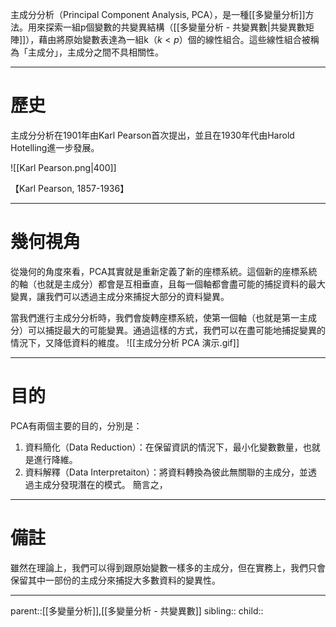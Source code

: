 主成分分析（Principal Component Analysis, PCA），是一種[[多變量分析]]方法。用來探索一組p個變數的共變異結構（[[多變量分析 - 共變異數|共變異數矩陣]]），藉由將原始變數表達為一組k（$k<p$）個的線性組合。這些線性組合被稱為「主成分」，主成分之間不具相關性。
- - -
# 歷史
主成分分析在1901年由Karl Pearson首次提出，並且在1930年代由Harold Hotelling進一步發展。

![[Karl Pearson.png|400]]

【Karl Pearson, 1857-1936】
- - -
# 幾何視角
從幾何的角度來看，PCA其實就是重新定義了新的座標系統。這個新的座標系統的軸（也就是主成分）都會是互相垂直，且每一個軸都會盡可能的捕捉資料的最大變異，讓我們可以透過主成分來捕捉大部分的資料變異。

當我們進行主成分分析時，我們會旋轉座標系統，使第一個軸（也就是第一主成分）可以捕捉最大的可能變異。通過這樣的方式，我們可以在盡可能地捕捉變異的情況下，又降低資料的維度。
![[主成分分析 PCA 演示.gif]]
- - -
# 目的
PCA有兩個主要的目的，分別是：
1. 資料簡化（Data Reduction）：在保留資訊的情況下，最小化變數數量，也就是進行降維。
2. 資料解釋（Data Interpretaiton）：將資料轉換為彼此無關聯的主成分，並透過主成分發現潛在的模式。
簡言之，
- - -
# 備註
雖然在理論上，我們可以得到跟原始變數一樣多的主成分，但在實務上，我們只會保留其中一部份的主成分來捕捉大多數資料的變異性。
- - -
parent::[[多變量分析]],[[多變量分析 - 共變異數]]
sibling::
child::